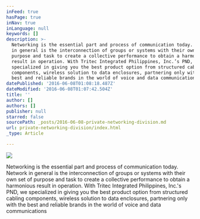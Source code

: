```yaml
---
inFeed: true
hasPage: true
inNav: true
inLanguage: null
keywords: []
description: >-
  Networking is the essential part and process of communication today. Network
  in general is the interconnection of groups or systems with their own set of
  purpose and task to create a collective performance to obtain a harmonious
  result in operation. With Tritec Integrated Philippines, Inc.’s PND, we
  specialized in giving you the best product option from structured cabling
  components, wireless solution to data enclosures, partnering only with the
  best and reliable brands in the world of voice and data communications
datePublished: '2016-06-08T01:08:18.487Z'
dateModified: '2016-06-08T01:07:42.504Z'
title: ''
author: []
authors: []
publisher: null
starred: false
sourcePath: _posts/2016-06-08-private-networking-division.md
url: private-networking-division/index.html
_type: Article

---
```

![](https://the-grid-user-content.s3-us-west-2.amazonaws.com/55cd547a-c496-4a4e-b3a2-8456f5724f53.jpg)

Networking is the essential part and process of communication today. Network in general is the interconnection of groups or systems with their own set of purpose and task to create a collective performance to obtain a harmonious result in operation. With Tritec Integrated Philippines, Inc.'s PND, we specialized in giving you the best product option from structured cabling components, wireless solution to data enclosures, partnering only with the best and reliable brands in the world of voice and data communications